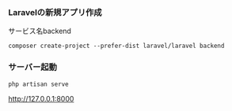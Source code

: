 ### Laravelの新規アプリ作成
サービス名backend
```
composer create-project --prefer-dist laravel/laravel backend
```

### サーバー起動
```
php artisan serve
```
http://127.0.0.1:8000
